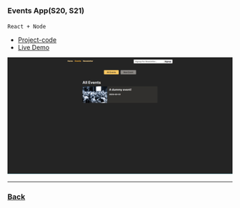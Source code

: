 ### Events App(S20, S21)

`React + Node`

- [Project-code](../../Projects/13-events-app/react-router-project/)
- [Live Demo](https://events-frontend-two.vercel.app/)

![redux cart](../../screens/events.png)

---

### [Back](../readme.md)
